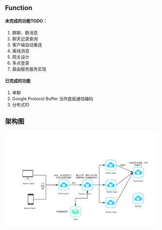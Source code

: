 ## Function
#### 未完成的功能TODO：
1. 群聊、群消息
2. 聊天记录查询
3. 客户端自动重连
4. 离线消息
5. 网关设计
6. 多点登录
7. 路由服务服务实现

#### 已完成的功能
1. 单聊
2. Google Protocol Buffer 当作底层通信编码
3. 分布式ID

## 架构图
![image](/IM.png)
